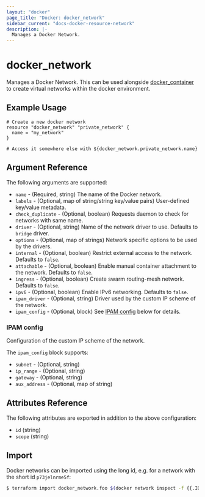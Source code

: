 ```yaml
---
layout: "docker"
page_title: "Docker: docker_network"
sidebar_current: "docs-docker-resource-network"
description: |-
  Manages a Docker Network.
---
```


# docker\_network

Manages a Docker Network. This can be used alongside
[docker\_container](/docs/providers/docker/r/container.html)
to create virtual networks within the docker environment.

## Example Usage

```hcl
# Create a new docker network
resource "docker_network" "private_network" {
  name = "my_network"
}

# Access it somewhere else with ${docker_network.private_network.name}

```

## Argument Reference

The following arguments are supported:

* `name` - (Required, string) The name of the Docker network.
* `labels` - (Optional, map of string/string key/value pairs) User-defined key/value metadata.
* `check_duplicate` - (Optional, boolean) Requests daemon to check for networks
  with same name.
* `driver` - (Optional, string) Name of the network driver to use. Defaults to
  `bridge` driver.
* `options` - (Optional, map of strings) Network specific options to be used by
  the drivers.
* `internal` - (Optional, boolean) Restrict external access to the network.
  Defaults to `false`.
* `attachable` - (Optional, boolean) Enable manual container attachment to the network.
  Defaults to `false`.
* `ingress` - (Optional, boolean) Create swarm routing-mesh network.
  Defaults to `false`.
* `ipv6` - (Optional, boolean) Enable IPv6 networking.
  Defaults to `false`.
* `ipam_driver` - (Optional, string) Driver used by the custom IP scheme of the
  network.
* `ipam_config` - (Optional, block) See [IPAM config](#ipam_config-1) below for
  details.

<a id="ipam_config-1"></a>
### IPAM config
Configuration of the custom IP scheme of the network.

The `ipam_config` block supports:

* `subnet` - (Optional, string)
* `ip_range` - (Optional, string)
* `gateway` - (Optional, string)
* `aux_address` - (Optional, map of string)

## Attributes Reference

The following attributes are exported in addition to the above configuration:

* `id` (string)
* `scope` (string)

## Import

Docker networks can be imported using the long id, e.g. for a network with the short id `p73jelnrme5f`:

```sh
$ terraform import docker_network.foo $(docker network inspect -f {{.ID}} p73)
```